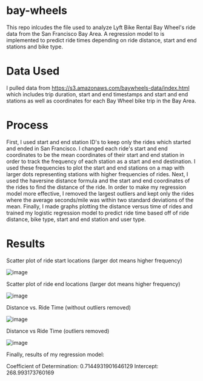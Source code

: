 # bay-wheels
This repo inlcudes the file used to analyze Lyft Bike Rental Bay Wheel's ride data from the San Francisco Bay Area.
A regression model to is implemented to predict ride times depending on ride distance, start and end stations and bike type.

# Data Used
I pulled data from https://s3.amazonaws.com/baywheels-data/index.html which includes trip duration, start and end timestamps and start and end stations as well as coordinates for each Bay Wheel bike trip in the Bay Area.

# Process
First, I used start and end station ID's to keep only the rides which started and ended in San Francisco. I changed each ride's start and end coordinates to be the mean coordinates of their start and end station in order to track the frequency of each station as a start and end destination. I used these frequencies to plot the start and end stations on a map with larger dots representing stations with higher frequencies of rides. Next, I used the haversine distance formula and the start and end coordinates of the rides to find the distance of the ride. In order to make my regression model more effective, I removed the largest outliers and kept only the rides where the average seconds/mile was within two standard deviations of the mean. Finally, I made graphs plotting the distance versus time of rides and trained my logistic regression model to predict ride time based off of ride distance, bike type, start and end station and user type.

# Results

Scatter plot of ride start locations (larger dot means higher frequency)

![image](https://user-images.githubusercontent.com/122834710/214666727-33a511e3-8004-4242-90db-bd541255fac6.png)

Scatter plot of ride end locations (larger dot means higher frequency)

![image](https://user-images.githubusercontent.com/122834710/214666660-1fde2285-e2ee-4584-95db-d1aefe2fd033.png)

Distance vs. Ride Time (without outliers removed)

![image](https://user-images.githubusercontent.com/122834710/214666074-71eb19f7-8bff-4a0a-a4a0-747b2379a737.png)

Distance vs Ride Time (outliers removed)

![image](https://user-images.githubusercontent.com/122834710/214666314-86307c0a-3a04-442d-a186-4bcbbf8bcf63.png)

Finally, results of my regression model:

Coefficient of Determination: 0.7144931901646129
Intercept: 268.993173760169


